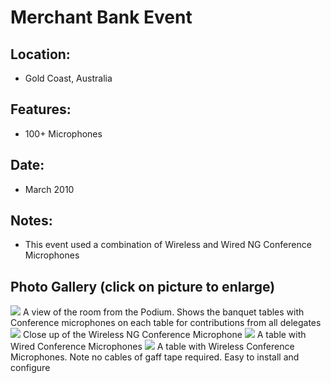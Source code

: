 Merchant Bank Event
===================

## Location:
 - Gold Coast, Australia

## Features:
 - 100+ Microphones

## Date:
 - March 2010

## Notes:
 - This event used a combination of Wireless and Wired NG Conference Microphones

## Photo Gallery (click on picture to enlarge)
[ ![ ](/wp-content/uploads/2011/09/merchant_bank__room_s.jpg)](wp-content/uploads/2011/09/merchant_bank__room_l.jpg) A view of the room from the Podium. Shows the banquet tables with Conference microphones on each table for contributions from all delegates
[ ![ ](/wp-content/uploads/2011/09/merchant_bank_wmic_s.jpg)](wp-content/uploads/2011/09/merchant_bank_wmic_l.jpg) Close up of the Wireless NG Conference Microphone
[ ![ ](/wp-content/uploads/2011/09/merchant_bank_wired_s.jpg)](wp-content/uploads/2011/09/merchant_bank_wired_l.jpg) A table with Wired Conference Microphones
[ ![ ](/wp-content/uploads/2011/09/merchant_bank_wireless_s.jpg)](wp-content/uploads/2011/09/merchant_bank_wireless_l.jpg) A table with Wireless Conference Microphones. Note no cables of gaff tape required. Easy to install and configure
